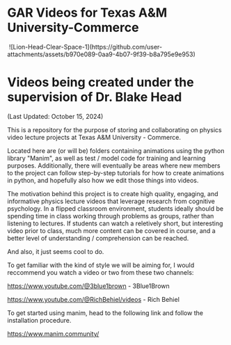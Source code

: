 # GAR Videos for Texas A&M University-Commerce

<img>
 ![Lion-Head-Clear-Space-1](https://github.com/user-attachments/assets/b970e089-0aa9-4b07-9f39-b8a795e9e953)
</img>

# Videos being created under the supervision of Dr. Blake Head
 
(Last Updated: October 15, 2024)

This is a repository for the purpose of storing and collaborating on physics video lecture projects at Texas A&M University - Commerce.

Located here are (or will be) folders containing animations using the python library "Manim", as well as test / model code for training and learning purposes.  Additionally, there will eventually be areas where new members to the project can follow step-by-step tutorials for how to create animations in python, and hopefully also how we edit those things into videos.

The motivation behind this project is to create high quality, engaging, and informative physics lecture videos that leverage research from cognitive psychology.  In a flipped classroom environment, students ideally should be spending time in class working through problems as groups, rather than listening to lectures.  If students can watch a reletively short, but interesting video prior to class, much more content can be covered in course, and a better level of understanding / comprehension can be reached. 

And also, it just seems cool to do.

To get familiar with the kind of style we will be aiming for, I would reccommend you watch a video or two from these two channels:

https://www.youtube.com/@3blue1brown - 3Blue1Brown

https://www.youtube.com/@RichBehiel/videos - Rich Behiel

To get started using manim, head to the following link and follow the installation procedure. 

https://www.manim.community/
